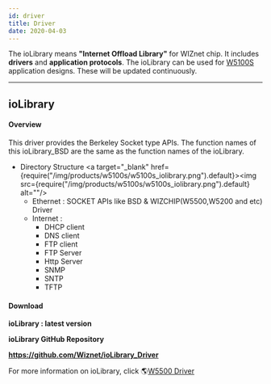 ```yaml
---
id: driver
title: Driver
date: 2020-04-03
---
```


The ioLibrary means **"Internet Offload Library"** for WIZnet chip. It
includes **drivers** and **application protocols**. The ioLibrary can be
used for [W5100S](Overview.mdt) application designs. These
will be updated continuously.

-----


## ioLibrary


#### Overview

This driver provides the Berkeley Socket type APIs. The function names
of this ioLibrary\_BSD are the same as the function names of the
ioLibrary.

  - Directory Structure <a target="_blank" href={require("/img/products/w5100s/w5100s_iolibrary.png").default}><img src={require("/img/products/w5100s/w5100s_iolibrary.png").default} alt=""/></a>
      - Ethernet : SOCKET APIs like BSD & WIZCHIP(W5500,W5200 and etc)
        Driver
      - Internet : 
          - DHCP client 
          - DNS client 
          - FTP client
          - FTP Server
          - Http Server
          - SNMP
          - SNTP
          - TFTP


#### Download

**ioLibrary : latest version**

**ioLibrary GitHub Repository**

**https://github.com/Wiznet/ioLibrary_Driver**

For more information on ioLibrary, click 🌎[W5500 Driver](../W5500/driver)
